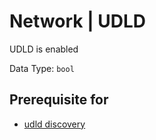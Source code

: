 # Network | UDLD

UDLD is enabled

Data Type: `bool`

## Prerequisite for

- [udld discovery](../../../admin/discovery/box/udld.md)
